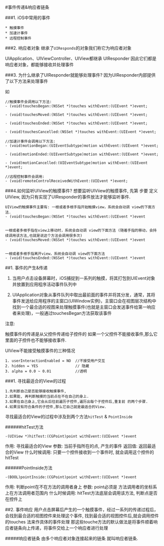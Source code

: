 #事件传递&响应者链条

###1. iOS中常用的事件

    * 触摸事件
    * 加速计事件 
    * 远程控制事件
    
###2. 响应者对象
继承了`UIResponds`的对象我们称它为响应者对象

UIApplication、UIViewController、UIView都继承 UIResponder 因此它们都是响应者对象，都能够接收并处理事件

###3. 为什么继承了UIResponder就能够处理事件?
因为UIResponder内部提供了以下方法来处理事件  

如
```
//触摸事件会调用以下方法:
- (void)touchesBegan:(NSSet *)touches withEvent:(UIEvent *)event;

- (void)touchesMoved:(NSSet *)touches withEvent:(UIEvent *)event;

- (void)touchesEnded:(NSSet *)touches withEvent:(UIEvent *)event;

- (void)touchesCancelled:(NSSet *)touches withEvent:(UIEvent *)event; 

//加速计事件会调用以下方法:
- (void)motionBegan:(UIEventSubtype)motion withEvent:(UIEvent *)event;

- (void)motionEnded:(UIEventSubtype)motion withEvent:(UIEvent *)event;

- (void)motionCancelled:(UIEventSubtype)motion withEvent:(UIEvent *)event; 

//远程控制事件会调用:
- (void)remoteControlReceivedWithEvent:(UIEvent *)event;
```

###4.如何监听UIView的触摸事件? 
想要监听UIViiew的触摸事件, 先第 步要 定义UIView, 因为只有实现了UIResponder的事件放法才能够监听事件.

```
UIView的触摸事件主要有: 一根或者多根手指开始触摸view，系统会自动调 view的下面方法. 
- (void)touchesBegan:(NSSet *)touches withEvent:(UIEvent *)event 

一根或者多根手指在view上移动时，系统会自动调 view的下面方法 (随着手指的移动，会持续调用该方法,也就是说这个方法会调用很多次)
- (void)touchesMoved:(NSSet *)touches withEvent:(UIEvent *)event 

一根或者多根手指离开view，系统会自动调 view的下面方法
- (void)touchesEnded:(NSSet *)touches withEvent:(UIEvent *)event
```

##1. 事件的产生&传递
1. 当用户点击设备屏幕时，iOS捕捉到一系列的触摸，将其打包到UIEvent对象并放置到应用程序活动事件队列中

2. UIApplication对象从事件队列中取出最前面的事件并将其分发，通常，其将事件发送给应用程序的主窗口(UIWindow实例)，主窗口会在视图层次结构中找到一个最合适的视图来处理触摸事件(也就是主窗口会发送事件给第一响应者来处理)，一般通过touchesBegan方法获取该事件

注意:

触摸事件的传递是从父控件传递给子控件的
如果一个父控件不能接收事件,那么它里面的子控件也不能够接收事件.

UIView不能接受触摸事件的三种情况
    
```
1. userInteractionEnabled = NO  //不接受用户交互
2. hidden = YES                 // 隐藏
3. alpha = 0.0 ~ 0.01           //透明
```

###1. 寻找最适合的View的过程

    1.先判断自己是否能够接收触摸事件,
    2.如果能, 再判断触摸的当前点在不在自己的身上.
    3.如果在自己身上,它会从后往前遍历子控件,遍历出每个子控件后,重复前 的两个步骤.
    4.如果没有符合条件的子控件,那么它自己就是最适合的View.

寻找最适合的View的过程中涉及到两个方法`hitTest` & `PointInside`

######hitTest方法
```
-(UIView *)hitTest:(CGPoint)point withEvent:(UIEvent *)event
```
作用:         寻找最适合的View
参数:         当前手指所在的点, 产生的事件
返回值:       返回最适合的View
什么时候调用:  只要一个控件接收到一个事件时, 就会调用这个控件的hitTest

######PointInside方法
```
-(BOOL)pointInside:(CGPoint)point withEvent:(UIEvent *)event
```
作用:          判断point在不在方法的调用者身上
参数:          point必须是 方法调用者的坐标系 上在方法调用者范围内
什么时候调用:    hitTest方法底层会调用该方法, 判断点是否在控件上

##2. 事件响应
用户点击屏幕后产生的一个触摸事件，经过一系列的传递过程后，会找到最合适的视图控件来处理这个事件, 找到最合适的视图控件后,就会调用控件的touches 法来作具体的事件处理 那这些touche方法的默认做法是将事件顺着响应者链条向上传递，将事件交给上一个响应者进行处理

#####响应者链条
由多个响应者对象连接起来的链条 就叫响应者链条.


<br />
<br />
<br />





